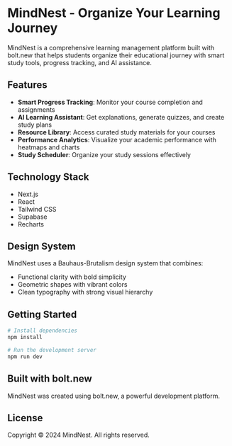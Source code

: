 # MindNest - Organize Your Learning Journey

MindNest is a comprehensive learning management platform built with bolt.new that helps students organize their educational journey with smart study tools, progress tracking, and AI assistance.

## Features

- **Smart Progress Tracking**: Monitor your course completion and assignments
- **AI Learning Assistant**: Get explanations, generate quizzes, and create study plans
- **Resource Library**: Access curated study materials for your courses
- **Performance Analytics**: Visualize your academic performance with heatmaps and charts
- **Study Scheduler**: Organize your study sessions effectively

## Technology Stack

- Next.js
- React
- Tailwind CSS
- Supabase
- Recharts

## Design System

MindNest uses a Bauhaus-Brutalism design system that combines:
- Functional clarity with bold simplicity
- Geometric shapes with vibrant colors
- Clean typography with strong visual hierarchy

## Getting Started

```bash
# Install dependencies
npm install

# Run the development server
npm run dev
```

## Built with bolt.new

MindNest was created using bolt.new, a powerful development platform.

## License

Copyright © 2024 MindNest. All rights reserved.